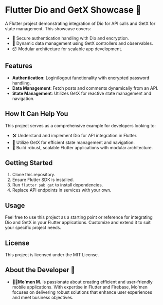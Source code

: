 # Flutter Dio and GetX Showcase 🚀

A Flutter project demonstrating integration of Dio for API calls and GetX for state management. This showcase covers:

- 🔐 Secure authentication handling with Dio and encryption.
- 🔄 Dynamic data management using GetX controllers and observables.
- 📦 Modular architecture for scalable app development.

## Features

- **Authentication**: Login/logout functionality with encrypted password handling.
- **Data Management**: Fetch posts and comments dynamically from an API.
- **State Management**: Utilizes GetX for reactive state management and navigation.

## How It Can Help You

This project serves as a comprehensive example for developers looking to:
- 🛠️ Understand and implement Dio for API integration in Flutter.
- 🚀 Utilize GetX for efficient state management and navigation.
- 📱 Build robust, scalable Flutter applications with modular architecture.

## Getting Started

1. Clone this repository.
2. Ensure Flutter SDK is installed.
3. Run `flutter pub get` to install dependencies.
4. Replace API endpoints in services with your own.

## Usage

Feel free to use this project as a starting point or reference for integrating Dio and GetX in your Flutter applications. Customize and extend it to suit your specific project needs.

## License

This project is licensed under the MIT License.

## About the Developer 🌟

- **👨‍💻Mo'men M.** is passionate about creating efficient and user-friendly mobile applications. With expertise in Flutter and Firebase, Mo'men focuses on delivering robust solutions that enhance user experiences and meet business objectives.